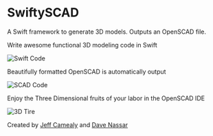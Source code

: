 # SwiftySCAD
A Swift framework to generate 3D models.  Outputs an OpenSCAD file.

Write awesome functional 3D modeling code in Swift  

![Swift Code](https://github.com/bearMountain/SwiftySCAD/blob/dev/GitResources/SwiftCode.png)

Beautifully formatted OpenSCAD is automatically output  

![SCAD Code](https://github.com/bearMountain/SwiftySCAD/blob/dev/GitResources/SCADCode.png)

Enjoy the Three Dimensional fruits of your labor in the OpenSCAD IDE  

![3D Tire](https://github.com/bearMountain/SwiftySCAD/blob/dev/GitResources/RenderedTire.png)


Created by [Jeff Camealy](https://itunes.apple.com/us/podcast/drawing-connections-podcast/id1131974120?mt=2) and [Dave Nassar](https://www.linkedin.com/in/davidnassar)

